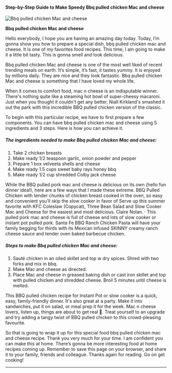             

#### Step-by-Step Guide to Make Speedy Bbq pulled chicken Mac and cheese

![Bbq pulled chicken Mac and cheese](https://img-global.cpcdn.com/recipes/746a9c7701b11660/751x532cq70/bbq-pulled-chicken-mac-and-cheese-recipe-main-photo.jpg)

**Bbq pulled chicken Mac and cheese**

Hello everybody, I hope you are having an amazing day today. Today, I’m gonna show you how to prepare a special dish, bbq pulled chicken mac and cheese. It is one of my favorites food recipes. This time, I am going to make it a little bit tasty. This is gonna smell and look delicious.

Bbq pulled chicken Mac and cheese is one of the most well liked of recent trending meals on earth. It’s simple, it’s fast, it tastes yummy. It is enjoyed by millions daily. They are nice and they look fantastic. Bbq pulled chicken Mac and cheese is something that I have loved my whole life.

When it comes to comfort food, mac n cheese is an indisputable winner. There's nothing quite like a steaming hot bowl of super-cheesy macaroni. Just when you thought it couldn't get any better, Niall Kirkland's smashed it out the park with this incredible BBQ pulled chicken version of the classic.

To begin with this particular recipe, we have to first prepare a few components. You can have bbq pulled chicken mac and cheese using 5 ingredients and 3 steps. Here is how you can achieve it.

##### The ingredients needed to make Bbq pulled chicken Mac and cheese:

1.  Take 2 chicken breasts
2.  Make ready 1/2 teaspoon garlic, onion powder and pepper
3.  Prepare 1 box velveeta shells and cheese
4.  Make ready 1.5 cups sweet baby rays honey bbq
5.  Make ready 1/2 cup shredded Colby jack cheese

While the BBQ pulled pork mac and cheese is delicious on its own (hello fun dinner idea!), here are a few ways that I made these extreme. BBQ Pulled Chicken with tender chunks of chicken breast cooked in the oven, so easy and convenient you'll skip the slow cooker in favor of Serve up this summer favorite with KFC Coleslaw (Copycat), Three Bean Salad and Slow Cooker Mac and Cheese for the easiest and most delicious. Claire Nolan. · This pulled pork mac and cheese is full of cheese and lots of slow cooker or instant pot pulled pork. Santa Fe BBQ Ranch Chicken Pasta will have your family begging for thirds with its Mexican infused SKINNY creamy ranch cheese sauce and tender oven baked barbecue chicken.

##### Steps to make Bbq pulled chicken Mac and cheese:

1.  Sauté chicken in an oiled skillet and top w dry spices. Shred with two forks and mix in bbq.
2.  Make Mac and cheese as directed.
3.  Place Mac and cheese in greased baking dish or cast iron skillet and top with pulled chicken and shredded cheese. Broil 5 minutes until cheese is melted.

This BBQ pulled chicken recipe for Instant Pot or slow cooker is a quick, easy, family-friendly dinner. It's also great at a party. Make it into sandwiches, put it on salad, or meal prep it for the week. Mac n cheese lovers, listen up, things are about to get real 💯. Treat yourself to an upgrade and try adding a tangy twist of BBQ pulled chicken to this crowd-pleasing favourite.

So that is going to wrap it up for this special food bbq pulled chicken mac and cheese recipe. Thank you very much for your time. I am confident you can make this at home. There’s gonna be more interesting food at home recipes coming up. Remember to save this page on your browser, and share it to your family, friends and colleague. Thanks again for reading. Go on get cooking!

* * *